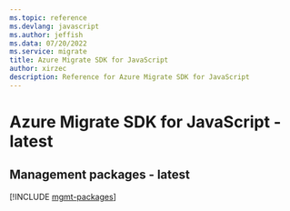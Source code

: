 ```yaml
---
ms.topic: reference
ms.devlang: javascript
ms.author: jeffish
ms.data: 07/20/2022
ms.service: migrate
title: Azure Migrate SDK for JavaScript
author: xirzec
description: Reference for Azure Migrate SDK for JavaScript
---
```

# Azure Migrate SDK for JavaScript - latest

## Management packages - latest
[!INCLUDE [mgmt-packages](migrate-mgmt-index.md)]
